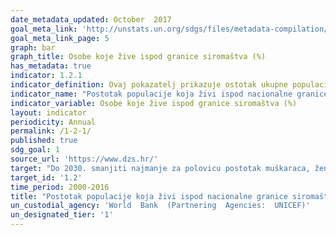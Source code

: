 ```yaml
---
date_metadata_updated: October  2017
goal_meta_link: 'http://unstats.un.org/sdgs/files/metadata-compilation/Metadata-Goal-1.pdf'
goal_meta_link_page: 5
graph: bar
graph_title: Osobe koje žive ispod granice siromaštva (%)
has_metadata: true
indicator: 1.2.1
indicator_definition: Ovaj pokazatelj prikazuje ostotak ukupne populacije i postotak zaposlene populacije koja živi u kućanstvima kojima je potrošnja ili dohodak po članu kućanstva ispod nacionalne granice siromaštva. 
indicator_name: "Postotak populacije koja živi ispod nacionalne granice siromaštva, prema spolu i dobi"
indicator_variable: Osobe koje žive ispod granice siromaštva (%)
layout: indicator
periodicity: Annual
permalink: /1-2-1/
published: true
sdg_goal: 1
source_url: 'https://www.dzs.hr/'
target: "Do 2030. smanjiti najmanje za polovicu postotak muškaraca, žena i djece svih dobnih skupina koja žive u siromaštvu u svim svojim dimenzijama prema nacionalnim definicijama siromaštva"
target_id: '1.2'
time_period: 2000-2016
title: "Postotak populacije koja živi ispod nacionalne granice siromaštva, prema spolu i dobi"
un_custodial_agency: 'World  Bank  (Partnering  Agencies:  UNICEF)'
un_designated_tier: '1'
---
```

